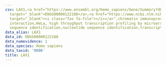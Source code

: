 ```yaml
---
csv: LAX1,<a href="https://www.ensembl.org/Homo_sapiens/Gene/Summary?db=core;g=ENSG00000122188"
  target="_blank">ENSG00000122188</a>,<a href="https://www.ncbi.nlm.nih.gov/pubmed/17216044"
  target="_blank"><i class="fas fa-file"></i></a>",chromatin immunoprecipitation assay,direct
  interaction,HeLa, high throughput transcription profiling by microarray,nucleotide
  sequence identification,nucleotide sequence identification,transcriptional regulation,
data_alias: LAX1
data_id: ENSG00000122188
data_numevidence: 1
data_species: Homo sapiens
data_taxid: '9606'
title: LAX1
---
```

